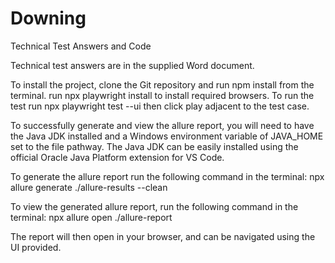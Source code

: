 # Downing
Technical Test Answers and Code

Technical test answers are in the supplied Word document.

To install the project, clone the Git repository and run npm install from the terminal.
run npx playwright install to install required browsers.
To run the test run npx playwright test --ui then click play adjacent to the test case.

To successfully generate and view the allure report, you will need to have the Java JDK installed and a Windows environment variable of JAVA_HOME set to the file pathway.
The Java JDK can be easily installed using the official Oracle Java Platform extension for VS Code.

To generate the allure report run the following command in the terminal:
npx allure generate ./allure-results --clean

To view the generated allure report, run the following command in the terminal:
npx allure open ./allure-report

The report will then open in your browser, and can be navigated using the UI provided.
